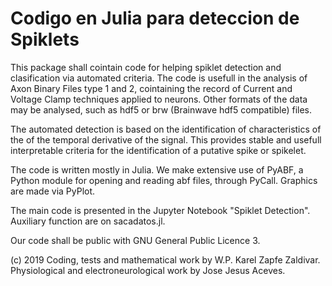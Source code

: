 # Codigo en Julia para deteccion de Spiklets

This package shall cointain code for helping spiklet detection and 
clasification via automated criteria. The code is usefull in the
analysis of Axon Binary Files type 1 and 2, cointaining
the record of Current and Voltage Clamp techniques applied to
neurons. Other formats of the data may be analysed, such as hdf5
 or brw (Brainwave hdf5 compatible) files. 
 
 The automated detection is based on the identification of
 characteristics of the
 of the temporal derivative of the signal. This provides stable and 
 usefull interpretable criteria for the identification of
 a putative spike or spikelet.
 
 The code is written mostly in Julia. We make extensive use of
 PyABF, a Python module for opening and reading abf files,
 through PyCall. Graphics are made via PyPlot. 
 
 The main code is presented in the Jupyter Notebook "Spiklet Detection". 
 Auxiliary function are on sacadatos.jl.
 
 
 Our code shall be public with GNU General Public Licence 3. 
 
 
 (c) 2019
 Coding, tests and mathematical work by W.P. Karel Zapfe Zaldivar.
 Physiological and electroneurological work by Jose Jesus Aceves.
 
 


